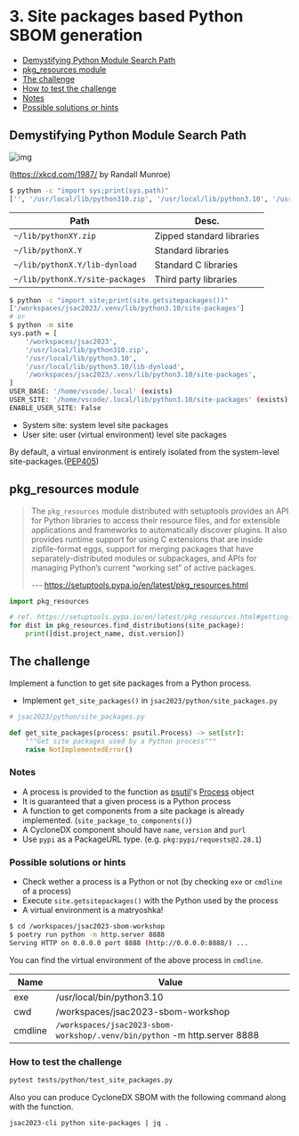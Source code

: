 # 3. Site packages based Python SBOM generation

- [Demystifying Python Module Search Path](#demystifying-python-module-search-path)
- [pkg_resources module](#pkg_resources-module)
- [The challenge](#the-challenge)
- [How to test the challenge](#how-to-test-the-challenge)
- [Notes](#notes)
- [Possible solutions or hints](#possible-solutions-or-hints)

## Demystifying Python Module Search Path

![img](https://imgs.xkcd.com/comics/python_environment.png)

(https://xkcd.com/1987/ by Randall Munroe)

```bash
$ python -c "import sys;print(sys.path)"
['', '/usr/local/lib/python310.zip', '/usr/local/lib/python3.10', '/usr/local/lib/python3.10/lib-dynload', '/workspaces/jsac2023/.venv/lib/python3.10/site-packages', '/workspaces/jsac2023']
```

| Path                            | Desc.                     |
| ------------------------------- | ------------------------- |
| `~/lib/pythonXY.zip`            | Zipped standard libraries |
| `~/lib/pythonX.Y`               | Standard libraries        |
| `~/lib/pythonX.Y/lib-dynload`   | Standard C libraries      |
| `~/lib/pythonX.Y/site-packages` | Third party libraries     |

```bash
$ python -c "import site;print(site.getsitepackages())"
['/workspaces/jsac2023/.venv/lib/python3.10/site-packages']
# or
$ python -m site
sys.path = [
    '/workspaces/jsac2023',
    '/usr/local/lib/python310.zip',
    '/usr/local/lib/python3.10',
    '/usr/local/lib/python3.10/lib-dynload',
    '/workspaces/jsac2023/.venv/lib/python3.10/site-packages',
]
USER_BASE: '/home/vscode/.local' (exists)
USER_SITE: '/home/vscode/.local/lib/python3.10/site-packages' (exists)
ENABLE_USER_SITE: False
```

- System site: system level site packages
- User site: user (virtual environment) level site packages

By default, a virtual environment is entirely isolated from the system-level site-packages.([PEP405](https://peps.python.org/pep-0405/))

## pkg_resources module

> The `pkg_resources` module distributed with setuptools provides an API for Python libraries to access their resource files, and for extensible applications and frameworks to automatically discover plugins. It also provides runtime support for using C extensions that are inside zipfile-format eggs, support for merging packages that have separately-distributed modules or subpackages, and APIs for managing Python’s current “working set” of active packages.
>
> --- https://setuptools.pypa.io/en/latest/pkg_resources.html

```python
import pkg_resources

# ref. https://setuptools.pypa.io/en/latest/pkg_resources.html#getting-or-creating-distributions
for dist in pkg_resources.find_distributions(site_package):
    print([dist.project_name, dist.version])
```

## The challenge

Implement a function to get site packages from a Python process.

- Implement `get_site_packages()` in `jsac2023/python/site_packages.py`

```python
# jsac2023/python/site_packages.py

def get_site_packages(process: psutil.Process) -> set[str]:
    """Get site packages used by a Python process"""
    raise NotImplementedError()
```

### Notes

- A process is provided to the function as [psutil](https://psutil.readthedocs.io/en/latest/#)'s [Process](https://psutil.readthedocs.io/en/latest/#process-class) object
- It is guaranteed that a given process is a Python process
- A function to get components from a site package is already implemented. (`site_package_to_components()`)
- A CycloneDX component should have `name`, `version` and `purl`
- Use `pypi` as a PackageURL type. (e.g. `pkg:pypi/requests@2.28.1`)

### Possible solutions or hints

- Check wether a process is a Python or not (by checking `exe` or `cmdline` of a process)
- Execute `site.getsitepackages()` with the Python used by the process
- A virtual environment is a matryoshka!

```bash
$ cd /workspaces/jsac2023-sbom-workshop
$ poetry run python -m http.server 8888
Serving HTTP on 0.0.0.0 port 8888 (http://0.0.0.0:8888/) ...
```

You can find the virtual environment of the above process in `cmdline`.

| Name    | Value                                                                     |
| ------- | ------------------------------------------------------------------------- |
| exe     | /usr/local/bin/python3.10                                                 |
| cwd     | /workspaces/jsac2023-sbom-workshop                                        |
| cmdline | `/workspaces/jsac2023-sbom-workshop/.venv/bin/python` -m http.server 8888 |

### How to test the challenge

```bash
pytest tests/python/test_site_packages.py
```

Also you can produce CycloneDX SBOM with the following command along with the function.

```bash
jsac2023-cli python site-packages | jq .
```
